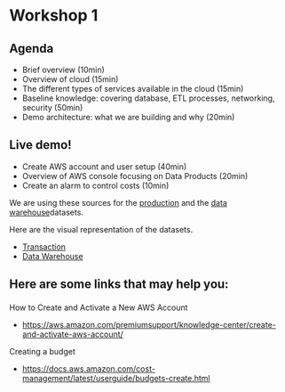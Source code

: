 # Workshop 1

## Agenda

- Brief overview (10min)
- Overview of cloud (15min)
- The different types of services available in the cloud (15min)
- Baseline knowledge: covering database, ETL processes, networking, security (50min)
- Demo architecture: what we are building and why (20min)

## Live demo! 
- Create AWS account and user setup (40min)
- Overview of AWS console focusing on Data Products (20min)
- Create an alarm to control costs (10min)



We are using these sources for the [production](https://github.com/Microsoft/sql-server-samples/releases/download/adventureworks/AdventureWorks2019.bak) and the [data warehouse](https://github.com/Microsoft/sql-server-samples/releases/download/adventureworks/AdventureWorksDW2019.bak)datasets.

Here are the visual representation of the datasets.

- [Transaction](/images/adventureworks2008_schema.gif)
- [Data Warehouse](/images/adventureworksdw2008.png)


## Here are some links that may help you: <p>
How to Create and Activate a New AWS Account 
- https://aws.amazon.com/premiumsupport/knowledge-center/create-and-activate-aws-account/

Creating a budget 
- https://docs.aws.amazon.com/cost-management/latest/userguide/budgets-create.html